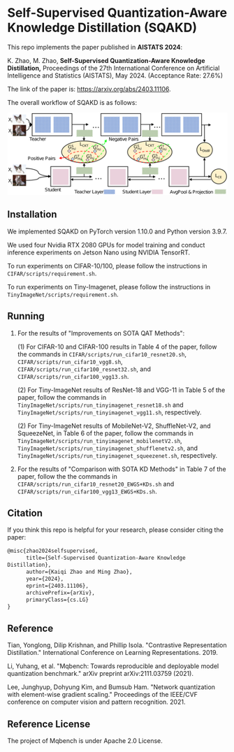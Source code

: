 # Self-Supervised Quantization-Aware Knowledge Distillation (SQAKD)

This repo implements the paper published in **AISTATS 2024**:

K. Zhao, M. Zhao, **Self-Supervised Quantization-Aware Knowledge Distillation,** Proceedings of the 27th International Conference on Artificial Intelligence and Statistics (AISTATS), May 2024. (Acceptance Rate: 27.6%)

The link of the paper is: https://arxiv.org/abs/2403.11106.

The overall workflow of SQAKD is as follows:

![Workflow of SQAKD](https://github.com/kaiqi123/CKTF/blob/680d36c14375e3b0b6469cd85da052dc09698349/CKTF_pattern.png)


## Installation
We implemented SQAKD on PyTorch version 1.10.0 and Python version 3.9.7.

We used four Nvidia RTX 2080 GPUs for model training and conduct inference experiments on Jetson Nano using NVIDIA TensorRT.

To run experiments on CIFAR-10/100, please follow the instructions in `CIFAR/scripts/requirement.sh`.

To run experiments on Tiny-Imagenet, please follow the instructions in `TinyImageNet/scripts/requirement.sh`.

## Running

1. For the results of "Improvements on SOTA QAT Methods":

    (1) For CIFAR-10 and CIFAR-100 results in Table 4 of the paper, follow the commands in `CIFAR/scripts/run_cifar10_resnet20.sh`, `CIFAR/scripts/run_cifar10_vgg8.sh`, `CIFAR/scripts/run_cifar100_resnet32.sh`, and `CIFAR/scripts/run_cifar100_vgg13.sh`.

    (2) For Tiny-ImageNet results of ResNet-18 and VGG-11 in Table 5 of the paper, follow the commands in `TinyImageNet/scripts/run_tinyimagenet_resnet18.sh` and `TinyImageNet/scripts/run_tinyimagenet_vgg11.sh`, respectively. 

    (2) For Tiny-ImageNet results of MobileNet-V2, ShuffleNet-V2, and SqueezeNet, in Table 6 of the paper, follow the commands in `TinyImageNet/scripts/run_tinyimagenet_mobilenetV2.sh`, `TinyImageNet/scripts/run_tinyimagenet_shufflenetv2.sh`, and `TinyImageNet/scripts/run_tinyimagenet_squeezenet.sh`, respectively. 

2. For the results of "Comparison with SOTA KD Methods" in Table 7 of the paper, follow the the commands in `CIFAR/scripts/run_cifar10_resnet20_EWGS+KDs.sh` and `CIFAR/scripts/run_cifar100_vgg13_EWGS+KDs.sh`. 


## Citation
If you think this repo is helpful for your research, please consider citing the paper:

```
@misc{zhao2024selfsupervised,
      title={Self-Supervised Quantization-Aware Knowledge Distillation}, 
      author={Kaiqi Zhao and Ming Zhao},
      year={2024},
      eprint={2403.11106},
      archivePrefix={arXiv},
      primaryClass={cs.LG}
}
```


## Reference

Tian, Yonglong, Dilip Krishnan, and Phillip Isola. "Contrastive Representation Distillation." International Conference on Learning Representations. 2019.

Li, Yuhang, et al. "Mqbench: Towards reproducible and deployable model quantization benchmark." arXiv preprint arXiv:2111.03759 (2021).

Lee, Junghyup, Dohyung Kim, and Bumsub Ham. "Network quantization with element-wise gradient scaling." Proceedings of the IEEE/CVF conference on computer vision and pattern recognition. 2021.

## Reference License

The project of Mqbench is under Apache 2.0 License.

